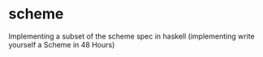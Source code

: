 # scheme
Implementing a subset of the scheme spec in haskell (implementing write yourself a Scheme in 48 Hours)
